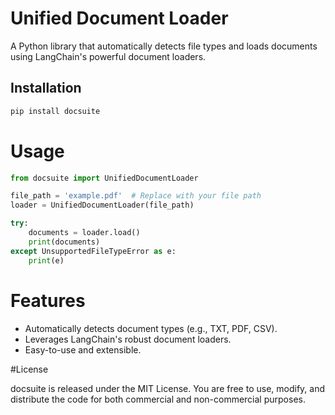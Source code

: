# Unified Document Loader

A Python library that automatically detects file types and loads documents using LangChain's powerful document loaders.

## Installation
```bash
pip install docsuite
```

# Usage

```python
from docsuite import UnifiedDocumentLoader

file_path = 'example.pdf'  # Replace with your file path
loader = UnifiedDocumentLoader(file_path)

try:
    documents = loader.load()
    print(documents)
except UnsupportedFileTypeError as e:
    print(e)
```

# Features

- Automatically detects document types (e.g., TXT, PDF, CSV).
- Leverages LangChain's robust document loaders.
- Easy-to-use and extensible.

#License

docsuite is released under the MIT License. You are free to use, modify, and distribute the code for both commercial and non-commercial purposes.

